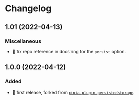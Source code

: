 # Changelog

<a name="1.0.0"></a>
## 1.01 (2022-04-13)

### Miscellaneous

- 📝 fix repo reference in docstring for the `persist` option.

<a name="1.0.0"></a>
## 1.0.0 (2022-04-12)

### Added

- 🎉 first release, forked from [`pinia-plugin-persistedstorage`](https://github.com/prazdevs/pinia-plugin-persistedstate/).

